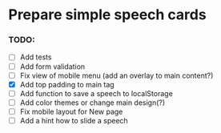 # Prepare simple speech cards

### TODO:

- [ ] Add tests
- [ ] Add form validation
- [ ] Fix view of mobile menu (add an overlay to main content?)
- [x] Add top padding to main tag
- [ ] Add function to save a speech to localStorage
- [ ] Add color themes or change main design(?)
- [ ] Fix mobile layout for New page
- [ ] Add a hint how to slide a speech
